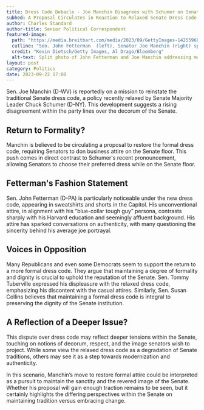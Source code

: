 ```yaml
---
title: Dress Code Debacle - Joe Manchin Disagrees with Schumer on Senate Attire
subhed: A Proposal Circulates in Reaction to Relaxed Senate Dress Code; Manchin Seeks Restoration of Formality
author: Charles Standard
author-title: Senior Political Correspondent
featured-image: 
  path: "https://media.breitbart.com/media/2023/09/GettyImages-1425596854-640x480.jpg"
  cutline: "Sen. John Fetterman  (left), Senator Joe Manchin (right) speaking at a press conference."
  credit: "Kevin Dietsch/Getty Images, Al Drago/Bloomberg"
  alt-text: Split photo of John Fetterman and Joe Manchin addressing media at U.S. Capitol.
layout: post
category: Politics
date: 2023-09-22 17:00
---
```


Sen. Joe Manchin (D-WV) is reportedly on a mission to reinstate the traditional Senate dress code, a policy recently relaxed by Senate Majority Leader Chuck Schumer (D-NY). This development suggests a rising disagreement within the party lines over the decorum of the Senate.

## Return to Formality?
Manchin is believed to be circulating a proposal to restore the formal dress code, requiring Senators to don business attire on the Senate floor. This push comes in direct contrast to Schumer's recent pronouncement, allowing Senators to choose their preferred dress while on the Senate floor.

## Fetterman's Fashion Statement
Sen. John Fetterman (D-PA) is particularly noticeable under the new dress code, appearing in sweatshirts and shorts in the Capitol. His unconventional attire, in alignment with his “blue-collar tough guy” persona, contrasts sharply with his Harvard education and seemingly affluent background. His attire has sparked conversations on authenticity, with many questioning the sincerity behind his average joe portrayal.

## Voices in Opposition
Many Republicans and even some Democrats seem to support the return to a more formal dress code. They argue that maintaining a degree of formality and dignity is crucial to uphold the reputation of the Senate. Sen. Tommy Tuberville expressed his displeasure with the relaxed dress code, emphasizing his discontent with the casual attires. Similarly, Sen. Susan Collins believes that maintaining a formal dress code is integral to preserving the dignity of the Senate institution.

## A Reflection of a Deeper Issue?
This dispute over dress code may reflect deeper tensions within the Senate, touching on notions of decorum, respect, and the image senators wish to project. While some view the relaxed dress code as a degradation of Senate traditions, others may see it as a step towards modernization and authenticity.

In this scenario, Manchin’s move to restore formal attire could be interpreted as a pursuit to maintain the sanctity and the revered image of the Senate. Whether his proposal will gain enough traction remains to be seen, but it certainly highlights the differing perspectives within the Senate on maintaining tradition versus embracing change.
